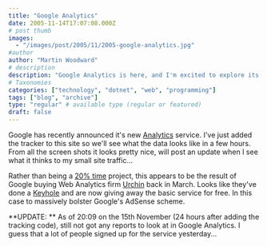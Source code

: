 ```yaml
---
title: "Google Analytics"
date: 2005-11-14T17:07:08.000Z
# post thumb
images:
  - "/images/post/2005/11/2005-google-analytics.jpg"
#author
author: "Martin Woodward"
# description
description: "Google Analytics is here, and I'm excited to explore its insights after setting up the tracker on my site—stay tuned for updates!"
# Taxonomies
categories: ["technology", "dotnet", "web", "programming"]
tags: ["blog", "archive"]
type: "regular" # available type (regular or featured)
draft: false
---
```


Google has recently announced it's new [Analytics](http://www.google.com/analytics/) service. I've just added the tracker to this site so we'll see what the data looks like in a few hours. From all the screen shots it looks pretty nice, will post an update when I see what it thinks to my small site traffic...

Rather than being a [20% time](http://www.eightypercent.net/Archive/2005/03/24.html) project, this appears to be the result of Google buying Web Analytics firm [Urchin](http://www.urchin.com/) back in March. Looks like they've done a [Keyhole](http://www.keyhole.com) and are now giving away the basic service for free. In this case to massively bolster Google's AdSense scheme.

**UPDATE: ** As of 20:09 on the 15th November (24 hours after adding the tracking code), still not got any reports to look at in Google Analytics. I guess that a lot of people signed up for the service yesterday...
